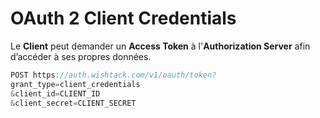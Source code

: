 # OAuth 2 Client Credentials

Le **Client** peut demander un **Access Token** à l'**Authorization Server** afin d’accéder à ses propres données.

```javascript
POST https://auth.wishtack.com/v1/oauth/token?
grant_type=client_credentials
&client_id=CLIENT_ID
&client_secret=CLIENT_SECRET
```



